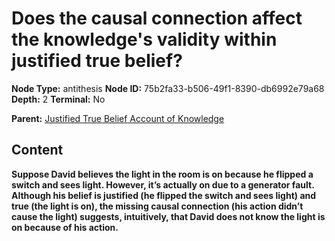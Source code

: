 # Does the causal connection affect the knowledge's validity within justified true belief?

**Node Type:** antithesis
**Node ID:** 75b2fa33-b506-49f1-8390-db6992e79a68
**Depth:** 2
**Terminal:** No

**Parent:** [Justified True Belief Account of Knowledge](justified-true-belief-account-of-knowledge.md)

## Content

**Suppose David believes the light in the room is on because he flipped a switch and sees light. However, it’s actually on due to a generator fault. Although his belief is justified (he flipped the switch and sees light) and true (the light is on), the missing causal connection (his action didn’t cause the light) suggests, intuitively, that David does not know the light is on because of his action.**
